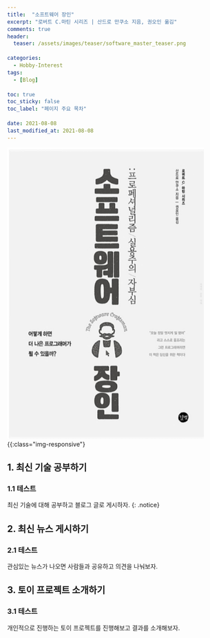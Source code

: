 ```yaml
---
title:  "소프트웨어 장인"
excerpt: "로버트 C.마틴 시리즈 | 산드로 만쿠소 지음, 권오인 옮김"
comments: true
header:
  teaser: /assets/images/teaser/software_master_teaser.png

categories:
  - Hobby-Interest
tags:
  - [Blog]

toc: true
toc_sticky: false
toc_label: "페이지 주요 목차"
 
date: 2021-08-08
last_modified_at: 2021-08-08
---
```


![소프트웨어 장인](../assets/images/teaser/software_master_teaser.png){{:class="img-responsive"}

## 1. 최신 기술 공부하기
### 1.1 테스트 
최신 기술에 대해 공부하고 블로그 글로 게시하자.
{: .notice}

## 2. 최신 뉴스 게시하기
### 2.1 테스트
관심있는 뉴스가 나오면 사람들과 공유하고 의견을 나눠보자.

## 3. 토이 프로젝트 소개하기
### 3.1 테스트
개인적으로 진행하는 토이 프로젝트를 진행해보고 결과를 소개해보자.
